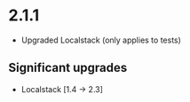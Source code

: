 # 2.1.1

- Upgraded Localstack (only applies to tests) 

## Significant upgrades
- Localstack [1.4 -> 2.3]
